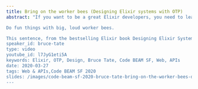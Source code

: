 ```yaml
---
title: Bring on the worker bees (Designing Elixir systems with OTP)
abstract: "If you want to be a great Elixir developers, you need to learn to build your programs in layers, the way the experts do. In this session, we will explore the advice:

Do fun things with big, loud worker bees.

This sentence, from the bestselling Elixir book Designing Elixir Systems with OTP, is a mental mnemonic that stands for Data, Functions, Tests; Boundaries, Lifecycles and Workers. We'll talk about each of these layers in detail focusing on the role of each independent layer in a self-healing, performant Elixir program
speaker_id: bruce-tate
type: video
youtube_id: l7JyG1eti5A
keywords: Elixir, OTP, Design, Bruce Tate, Code BEAM SF, Web, APIs
date: 2020-03-27
tags: Web & APIs,Code BEAM SF 2020
slides: /images/code-beam-sf-2020-bruce-tate-bring-on-the-worker-bees-designing-elixir-systems-with-otp-compressed.pdf
---
```


